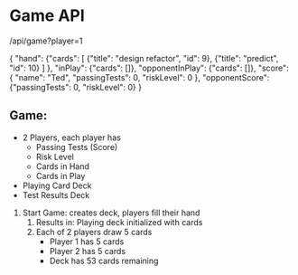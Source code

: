 # Game API

/api/game?player=1

{
    "hand": {"cards": 
              [
                {"title": "design refactor", "id": 9},
                {"title": "predict", "id": 10}
              ]
            },
    "inPlay": {"cards": []},
    "opponentInPlay": {"cards": []},
    "score": { "name": "Ted", 
               "passingTests": 0,
               "riskLevel": 0
             },
    "opponentScore": {"passingTests": 0, "riskLevel": 0}
}

## Game:

* 2 Players, each player has
    * Passing Tests (Score)
    * Risk Level
    * Cards in Hand
    * Cards in Play
* Playing Card Deck
* Test Results Deck

1. Start Game: creates deck, players fill their hand
    1. Results in: Playing deck initialized with cards
    1. Each of 2 players draw 5 cards
        * Player 1 has 5 cards
        * Player 2 has 5 cards
        * Deck has 53 cards remaining
